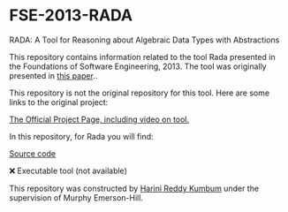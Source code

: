 # FSE-2013-RADA
RADA: A Tool for Reasoning about Algebraic Data Types with Abstractions

This repository contains information related to the tool Rada presented in the Foundations of Software Engineering, 2013. The tool was originally presented in <a href="http://dl.acm.org/citation.cfm?id=2491411.2494597&coll=DL&dl=GUIDE&CFID=706770050&CFTOKEN=57058403">this paper</a>..

This repository is not the original repository for this tool. Here are some links to the original project:

<a href="http://crisys.cs.umn.edu/rada/">The Official Project Page, including video on tool.</a>

In this repository, for Rada you will find:

<a href="http://crisys.cs.umn.edu/rada/rada_eclipse_project_10082013.zip">Source code </a>

:x: Executable tool (not available)

This repository was constructed by <a href="https://github.com/hkumbum">Harini Reddy Kumbum</a> under the supervision of Murphy Emerson-Hill. 
